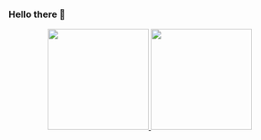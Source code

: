 ### Hello there 🦕

<div align="center">
  <a href="https://github.com/conwayconstar">
  <img height="180em" src="https://github-readme-stats.vercel.app/api?username=conwayconstar&show_icons=true&theme=dracula&include_all_commits=true&count_private=true"/>
  <img height="180em" src="https://github-readme-stats.vercel.app/api/top-langs/?username=conwayconstar&layout=compact&langs_count=7&theme=dracula"/>
  </a>
</div>
